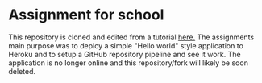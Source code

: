 # Assignment for school
This repository is cloned and edited from a tutorial [here.](https://devcenter.heroku.com/articles/getting-started-with-nodejs) 
The assignments main purpose was to deploy a simple "Hello world" style application to Heroku and to setup
a GitHub repository pipeline and see it work. The application is no longer online and this repository/fork will likely be soon deleted.
